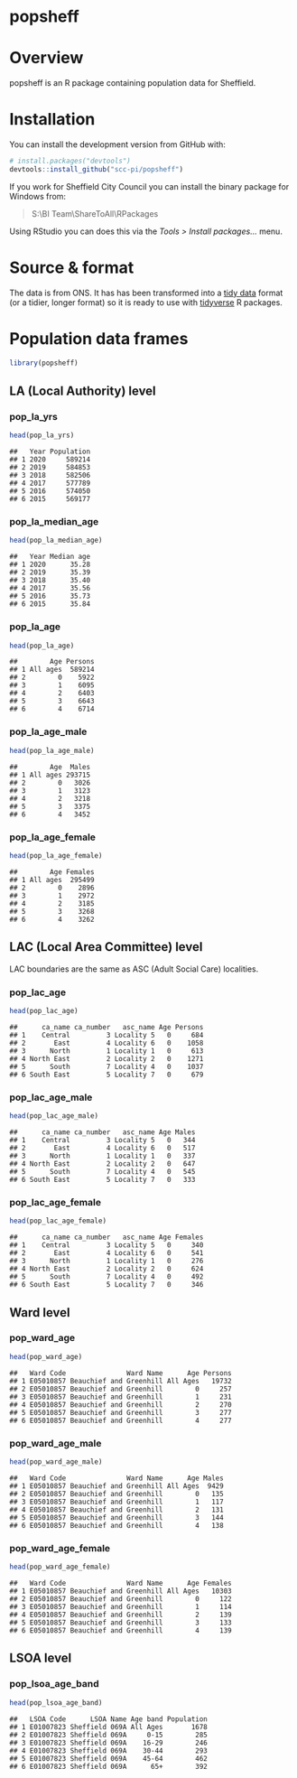 popsheff
================

# Overview

popsheff is an R package containing population data for Sheffield.

# Installation

You can install the development version from GitHub with:

``` r
# install.packages("devtools")
devtools::install_github("scc-pi/popsheff")
```

If you work for Sheffield City Council you can install the binary
package for Windows from:

> S:\\BI Team\\ShareToAll\\RPackages

Using RStudio you can does this via the *Tools \> Install packages…*
menu.

# Source & format

The data is from ONS. It has has been transformed into a [tidy
data](https://r4ds.had.co.nz/tidy-data.html) format (or a tidier, longer
format) so it is ready to use with
[tidyverse](https://www.tidyverse.org/) R packages.

# Population data frames

``` r
library(popsheff)
```

## LA (Local Authority) level

### pop_la_yrs

``` r
head(pop_la_yrs)
```

    ##   Year Population
    ## 1 2020     589214
    ## 2 2019     584853
    ## 3 2018     582506
    ## 4 2017     577789
    ## 5 2016     574050
    ## 6 2015     569177

### pop_la_median_age

``` r
head(pop_la_median_age)
```

    ##   Year Median age
    ## 1 2020      35.28
    ## 2 2019      35.39
    ## 3 2018      35.40
    ## 4 2017      35.56
    ## 5 2016      35.73
    ## 6 2015      35.84

### pop_la_age

``` r
head(pop_la_age)
```

    ##        Age Persons
    ## 1 All ages  589214
    ## 2        0    5922
    ## 3        1    6095
    ## 4        2    6403
    ## 5        3    6643
    ## 6        4    6714

### pop_la_age_male

``` r
head(pop_la_age_male)
```

    ##        Age  Males
    ## 1 All ages 293715
    ## 2        0   3026
    ## 3        1   3123
    ## 4        2   3218
    ## 5        3   3375
    ## 6        4   3452

### pop_la_age_female

``` r
head(pop_la_age_female)
```

    ##        Age Females
    ## 1 All ages  295499
    ## 2        0    2896
    ## 3        1    2972
    ## 4        2    3185
    ## 5        3    3268
    ## 6        4    3262

## LAC (Local Area Committee) level

LAC boundaries are the same as ASC (Adult Social Care) localities.

### pop_lac_age

``` r
head(pop_lac_age)
```

    ##      ca_name ca_number   asc_name Age Persons
    ## 1    Central         3 Locality 5   0     684
    ## 2       East         4 Locality 6   0    1058
    ## 3      North         1 Locality 1   0     613
    ## 4 North East         2 Locality 2   0    1271
    ## 5      South         7 Locality 4   0    1037
    ## 6 South East         5 Locality 7   0     679

### pop_lac_age_male

``` r
head(pop_lac_age_male)
```

    ##      ca_name ca_number   asc_name Age Males
    ## 1    Central         3 Locality 5   0   344
    ## 2       East         4 Locality 6   0   517
    ## 3      North         1 Locality 1   0   337
    ## 4 North East         2 Locality 2   0   647
    ## 5      South         7 Locality 4   0   545
    ## 6 South East         5 Locality 7   0   333

### pop_lac_age_female

``` r
head(pop_lac_age_female)
```

    ##      ca_name ca_number   asc_name Age Females
    ## 1    Central         3 Locality 5   0     340
    ## 2       East         4 Locality 6   0     541
    ## 3      North         1 Locality 1   0     276
    ## 4 North East         2 Locality 2   0     624
    ## 5      South         7 Locality 4   0     492
    ## 6 South East         5 Locality 7   0     346

## Ward level

### pop_ward_age

``` r
head(pop_ward_age)
```

    ##   Ward Code               Ward Name      Age Persons
    ## 1 E05010857 Beauchief and Greenhill All Ages   19732
    ## 2 E05010857 Beauchief and Greenhill        0     257
    ## 3 E05010857 Beauchief and Greenhill        1     231
    ## 4 E05010857 Beauchief and Greenhill        2     270
    ## 5 E05010857 Beauchief and Greenhill        3     277
    ## 6 E05010857 Beauchief and Greenhill        4     277

### pop_ward_age_male

``` r
head(pop_ward_age_male)
```

    ##   Ward Code               Ward Name      Age Males
    ## 1 E05010857 Beauchief and Greenhill All Ages  9429
    ## 2 E05010857 Beauchief and Greenhill        0   135
    ## 3 E05010857 Beauchief and Greenhill        1   117
    ## 4 E05010857 Beauchief and Greenhill        2   131
    ## 5 E05010857 Beauchief and Greenhill        3   144
    ## 6 E05010857 Beauchief and Greenhill        4   138

### pop_ward_age_female

``` r
head(pop_ward_age_female)
```

    ##   Ward Code               Ward Name      Age Females
    ## 1 E05010857 Beauchief and Greenhill All Ages   10303
    ## 2 E05010857 Beauchief and Greenhill        0     122
    ## 3 E05010857 Beauchief and Greenhill        1     114
    ## 4 E05010857 Beauchief and Greenhill        2     139
    ## 5 E05010857 Beauchief and Greenhill        3     133
    ## 6 E05010857 Beauchief and Greenhill        4     139

## LSOA level

### pop_lsoa_age_band

``` r
head(pop_lsoa_age_band)
```

    ##   LSOA Code      LSOA Name Age band Population
    ## 1 E01007823 Sheffield 069A All Ages       1678
    ## 2 E01007823 Sheffield 069A     0-15        285
    ## 3 E01007823 Sheffield 069A    16-29        246
    ## 4 E01007823 Sheffield 069A    30-44        293
    ## 5 E01007823 Sheffield 069A    45-64        462
    ## 6 E01007823 Sheffield 069A      65+        392
